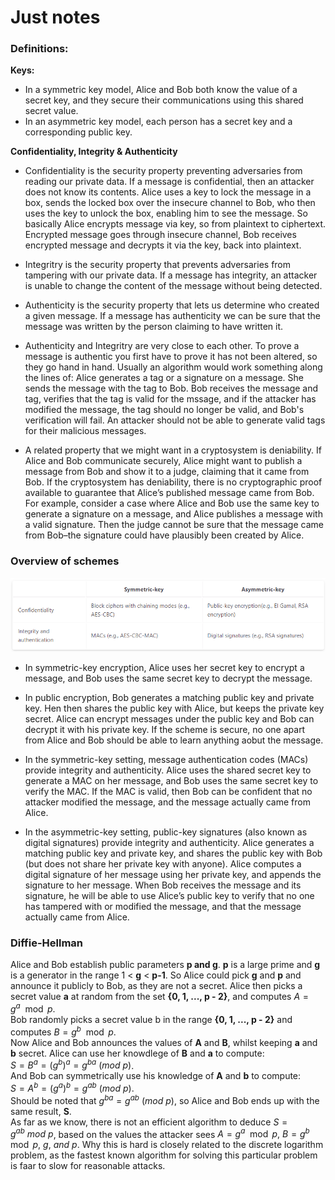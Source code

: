 # Just notes

### Definitions:

**Keys:**

- In a symmetric key model, Alice and Bob both know the value of a secret key, and they secure their communications using this shared secret value.
- In an asymmetric key model, each person has a secret key and a corresponding public key.

**Confidentiality, Integrity & Authenticity**

- Confidentiality is the security property preventing adversaries from reading our private data. If a message is confidential, then an attacker does not know its contents. Alice uses a key to lock the message in a box, sends the locked box over the insecure channel to Bob, who then uses the key to unlock the box, enabling him to see the message. So basically Alice encrypts message via key, so from plaintext to ciphertext. Encrypted message goes through insecure channel, Bob receives encrypted message and decrypts it via the key, back into plaintext.

- Integritry is the security property that prevents adversaries from tampering with our private data. If a message has integrity, an attacker is unable to change the content of the message without being detected. 

- Authenticity is the security property that lets us determine who created a given message. If a message has authenticity we can be sure that the message was written by the person claiming to have written it. 

- Authenticity and Integritry are very close to each other. To prove a message is authentic you first have to prove it has not been altered, so they go hand in hand.
Usually an algorithm would work something along the lines of: Alice generates a tag or a signature on a message. She sends the message with the tag to Bob. Bob receives the message and tag, verifies that the tag is valid for the mssage, and if the attacker has modified the message, the tag should no longer be valid, and Bob's verification will fail. An attacker should not be able to generate valid tags for their malicious messages.

- A related property that we might want in a cryptosystem is deniability. If Alice and Bob communicate securely, Alice might want to publish a message from Bob and show it to a judge, claiming that it came from Bob. If the cryptosystem has deniability, there is no cryptographic proof available to guarantee that Alice’s published message came from Bob. For example, consider a case where Alice and Bob use the same key to generate a signature on a message, and Alice publishes a message with a valid signature. Then the judge cannot be sure that the message came from Bob–the signature could have plausibly been created by Alice.


### Overview of schemes
![alt text](Images/image.png)
- In symmetric-key encryption, Alice uses her secret key to encrypt a message, and Bob uses the same secret key to decrypt the message.

- In public encryption, Bob generates a matching public key and private key. Hen then shares the public key with Alice, but keeps the private key secret. Alice can encrypt messages under the public key and Bob can decrypt it with his private key. If the scheme is secure, no one apart from Alice and Bob should be able to learn anything aobut the message.

- In the symmetric-key setting, message authentication codes (MACs) provide integrity and authenticity. Alice uses the shared secret key to generate a MAC on her message, and Bob uses the same secret key to verify the MAC. If the MAC is valid, then Bob can be confident that no attacker modified the message, and the message actually came from Alice.

- In the asymmetric-key setting, public-key signatures (also known as digital signatures) provide integrity and authenticity. Alice generates a matching public key and private key, and shares the public key with Bob (but does not share her private key with anyone). Alice computes a digital signature of her message using her private key, and appends the signature to her message. When Bob receives the message and its signature, he will be able to use Alice’s public key to verify that no one has tampered with or modified the message, and that the message actually came from Alice.

### Diffie-Hellman
Alice and Bob establish public parameters **p and g**. **p** is a large prime and **g** is a generator in the range 1 < **g** < **p-1**. So Alice could pick **g** and **p** and announce it publicly to Bob, as they are not a secret. Alice then picks a secret value **a** at random from the set **{0, 1, ..., p - 2}**, and computes $A = g^a \mod p$.  
Bob randomly picks a secret value b in the range **{0, 1, ..., p - 2}** and computes $B = g^b \mod p$.  
Now Alice and Bob announces the values of **A** and **B**, whilst keeping **a** and **b** secret. Alice can use her knowdlege of **B** and **a** to compute:  
$S = B^a = (g^b)^a = g^{ba}\ (mod\ p)$.  
And Bob can symmetrically use his knowledge of **A** and **b** to compute:  
$S = A^b = (g^a)^b = g^{ab}\ (mod\ p)$.  
Should be noted that $g^{ba} = g^{ab}\ (mod\ p)$, so Alice and Bob ends up with the same result, **S**.  
As far as we know, there is not an efficient algorithm to deduce $S = g^{ab}\ mod\ p$, based on the values the attacker sees $A = g^a \mod p,\ B = g^b \mod p,\ g,\ and\ p.$ Why this is hard is closely related to the discrete logarithm problem, as the fastest known algorithm for solving this particular problem is faar to slow for reasonable attacks.
